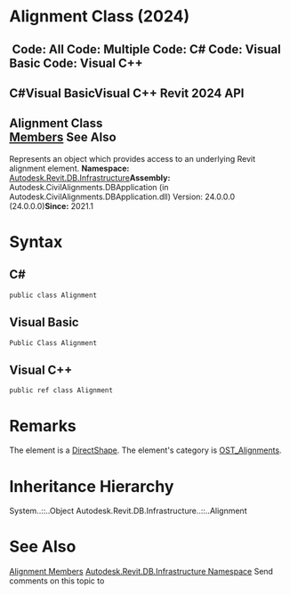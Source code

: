 # Alignment Class (2024)

﻿
 Code: All Code: Multiple Code: C# Code: Visual Basic Code: Visual C++   
---  
C#Visual BasicVisual C++
Revit 2024 API  
---  
Alignment Class  
[Members](b9027fe7-f494-2a41-4a5d-90348d81bd62.md "Alignment Members") See Also  
---  
Represents an object which provides access to an underlying Revit alignment element. 
**Namespace:** [Autodesk.Revit.DB.Infrastructure](cedea963-42a0-acf8-0f0e-5477c4212ae9.md "Autodesk.Revit.DB.Infrastructure Namespace")**Assembly:** Autodesk.CivilAlignments.DBApplication (in Autodesk.CivilAlignments.DBApplication.dll) Version: 24.0.0.0 (24.0.0.0)**Since:** 2021.1 
# Syntax
C#  
---  
```text
public class Alignment
```
  
Visual Basic  
---  
```text
Public Class Alignment
```
  
Visual C++  
---  
```text
public ref class Alignment
```
  
# Remarks
The element is a [DirectShape](bfbd137b-c2c2-71bb-6f4a-992d0dcf6ea8.md "DirectShape Class"). The element's category is [OST_Alignments](ba1c5b30-242f-5fdc-8ea9-ec3b61e6e722.md "BuiltInCategory Enumeration"). 
# Inheritance Hierarchy
System..::..Object Autodesk.Revit.DB.Infrastructure..::..Alignment
# See Also
[Alignment Members](b9027fe7-f494-2a41-4a5d-90348d81bd62.md "Alignment Members")
[Autodesk.Revit.DB.Infrastructure Namespace](cedea963-42a0-acf8-0f0e-5477c4212ae9.md "Autodesk.Revit.DB.Infrastructure Namespace")
Send comments on this topic to 